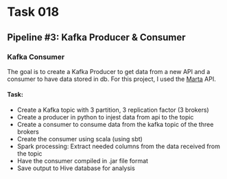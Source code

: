 # Task 018

## Pipeline #3: Kafka Producer & Consumer


### Kafka Consumer

The goal is to create a Kafka Producer to get data from a new API and a consumer to have data stored in db.
For this project, I used the [Marta](https://www.itsmarta.com/app-developer-resources.aspx) API.

#### Task:
- Create a Kafka topic with 3 partition, 3 replication factor (3 brokers)
- Create a producer in python to injest data from api to the topic
- Create a consumer to consume data from the kafka topic of the three brokers
- Create the consumer using scala (using sbt)
- Spark processing: Extract needed columns from the data received from the topic
- Have the consumer compiled in .jar file format
- Save output to Hive database for analysis
